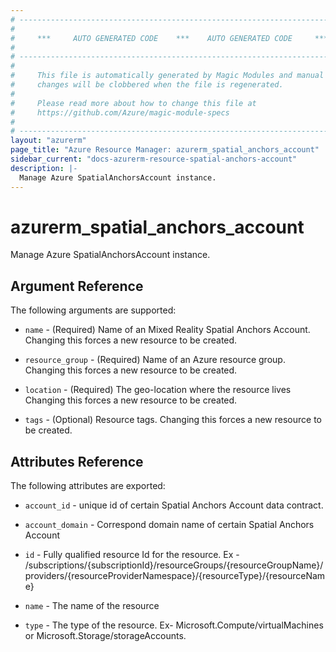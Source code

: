 ```yaml
---
# ----------------------------------------------------------------------------
#
#     ***     AUTO GENERATED CODE    ***    AUTO GENERATED CODE     ***
#
# ----------------------------------------------------------------------------
#
#     This file is automatically generated by Magic Modules and manual
#     changes will be clobbered when the file is regenerated.
#
#     Please read more about how to change this file at
#     https://github.com/Azure/magic-module-specs
#
# ----------------------------------------------------------------------------
layout: "azurerm"
page_title: "Azure Resource Manager: azurerm_spatial_anchors_account"
sidebar_current: "docs-azurerm-resource-spatial-anchors-account"
description: |-
  Manage Azure SpatialAnchorsAccount instance.
---
```


# azurerm_spatial_anchors_account

Manage Azure SpatialAnchorsAccount instance.


## Argument Reference

The following arguments are supported:

* `name` - (Required) Name of an Mixed Reality Spatial Anchors Account. Changing this forces a new resource to be created.

* `resource_group` - (Required) Name of an Azure resource group. Changing this forces a new resource to be created.

* `location` - (Required) The geo-location where the resource lives Changing this forces a new resource to be created.

* `tags` - (Optional) Resource tags. Changing this forces a new resource to be created.

## Attributes Reference

The following attributes are exported:

* `account_id` - unique id of certain Spatial Anchors Account data contract.

* `account_domain` - Correspond domain name of certain Spatial Anchors Account

* `id` - Fully qualified resource Id for the resource. Ex - /subscriptions/{subscriptionId}/resourceGroups/{resourceGroupName}/providers/{resourceProviderNamespace}/{resourceType}/{resourceName}

* `name` - The name of the resource

* `type` - The type of the resource. Ex- Microsoft.Compute/virtualMachines or Microsoft.Storage/storageAccounts.

